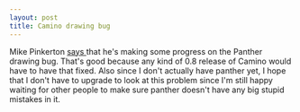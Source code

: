 ```yaml
---
layout: post
title: Camino drawing bug 
---
```



Mike Pinkerton <a href="http://weblogs.mozillazine.org/pinkerton/archives/004391.html">says </a>that he's making some progress on the Panther drawing bug. That's good because any kind of 0.8 release of Camino would have to have that fixed. Also since I don't actually have panther yet, I hope that I don't have to upgrade to look at this problem since I'm still happy waiting for other people to make sure panther doesn't have any big stupid mistakes in it.
